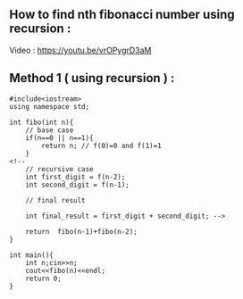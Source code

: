 ## How to find nth fibonacci number using recursion : 
Video : https://youtu.be/vrOPygrD3aM

## Method 1 ( using recursion ) :

```
#include<iostream>
using namespace std;

int fibo(int n){
	// base case 
	if(n==0 || n==1){
		return n; // f(0)=0 and f(1)=1
	}
<!-- 
	// recursive case 
	int first_digit = f(n-2);
	int second_digit = f(n-1);

	// final result 

	int final_result = first_digit + second_digit; -->

	return	fibo(n-1)+fibo(n-2);
}

int main(){
	int n;cin>>n;
	cout<<fibo(n)<<endl;
	return 0;
}
```